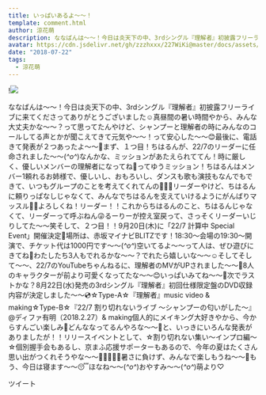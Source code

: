```yaml
---
title: いっぱいあるよ〜〜！
template: comment.html
author: 涼花萌
description: ななばんは〜〜！今日は炎天下の中、3rdシングル『理解者』初披露フリーライブに来てくださってありがとうございました☺️真昼間の暑い時間やから、みんな大丈夫かな〜〜？って思ってたんやけど、シャンプーと理解...
avatar: https://cdn.jsdelivr.net/gh/zzzhxxx/227WiKi@master/docs/assets/photo/avatar/moe.jpg
date: "2018-07-22"
tags:
  - 涼花萌
---
```


!![](https://cdn.jsdelivr.net/gh/227WiKi/227WiKi-image@master/blog-image/moe-2018-07-22_1.jpg)


ななばんは〜〜！今日は炎天下の中、3rdシングル『理解者』初披露フリーライブに来てくださってありがとうございました☺️真昼間の暑い時間やから、みんな大丈夫かな〜〜？って思ってたんやけど、シャンプーと理解者の時にみんなのコールしてる声とかが聞こえてきて元気や〜〜！って安心した〜〜😊最後に、電話きて発表が２つあったよ〜〜🍹まず、１つ目！ちはるんが、22/7のリーダーに任命されました〜〜(*^o^*)なんかな、ミッションがあたえられててん！時に厳しく、優しいメンバーの理解者になってね💓ってゆうミッション！ちはるんはメンバー1頼れるお姉様で、優しいし、おもろいし、ダンスも歌も演技もなんでもできて、いつもグループのことを考えてくれてんの💓💓💓リーダーやけど、ちはるんに頼りっぱなしじゃなくて、みんなでちはるんを支えていけるようにがんばりマッスル💪🏻よろしくね！リーダー！！これからちはるんのこと、ちはるんじゃなくて、リーダーって呼ぶねん😜るーりーが控え室戻って、さっそくリーダーいじりしてた〜〜笑そして、２つ目！！9月20日(木)に「22/7 計算中 Special Event」開催決定🚀場所は、赤坂マイナビBLITZです！18:30〜会場の19:30〜開演で、チケット代は1000円です〜〜(*^o^*)空いてるよ〜〜って人は、ぜひ遊びにきてね💫わたしたち3人もでれるかな〜〜？でれたら嬉しいな〜〜☺️そしてそして〜〜、22/7のYouTubeちゃんねるに、理解者のMVがUPされました〜〜🤗8人のキャラクターが前より可愛くなってたな〜〜😊いっぱいみてね〜〜👀次でラストかな？8月22日(水)発売の3rdシングル『理解者』初回仕様限定盤のDVD収録内容が決定しました〜〜💿☆Type-A☆『理解者』music video & making☆Type-B☆『22/7 割り切れないライブ ～シャンプーの匂いがした～』@ディファ有明（2018.2.27）& making個人的にメイキング大好きやから、今からすんごい楽しみ💓どんななってるんやろな〜〜🙈と、いっきにいろんな発表がありましたが！！リリースイベントとして、☆割り切れない集い〜インプロ編〜☆個別握手会もあるし、京まふ応援サポーターもあるので、今年の夏はたくさん思い出がつくれそうやな〜〜🍹👙🌺🌻🍉暑さに負けず、みんなで楽しもうね〜〜🤗もう、今日は寝ます〜〜😴ほなね〜〜(*^o^*)おやすみ〜〜(*^o^*)萌より♡


ツイート



